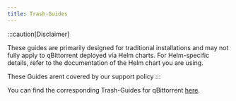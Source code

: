 ```yaml
---
title: Trash-Guides
---
```


:::caution[Disclaimer]

These guides are primarily designed for traditional installations and may not fully apply to qBittorrent deployed via Helm charts.
For Helm-specific details, refer to the documentation of the Helm chart you are using.

These Guides arent covered by our support policy
:::

You can find the corresponding Trash-Guides for qBittorrent  [here](https://trash-guides.info/Downloaders/qBittorrent/Basic-Setup/).
